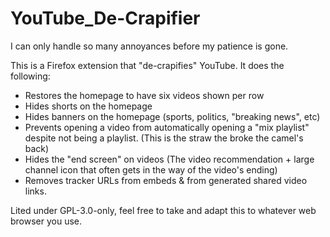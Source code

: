 # YouTube_De-Crapifier
I can only handle so many annoyances before my patience is gone.

This is a Firefox extension that "de-crapifies" YouTube. It does the following:

- Restores the homepage to have six videos shown per row
- Hides shorts on the homepage
- Hides banners on the homepage (sports, politics, "breaking news", etc)
- Prevents opening a video from automatically opening a "mix playlist" despite not being a playlist. (This is the straw the broke the camel's back)
- Hides the "end screen" on videos (The video recommendation + large channel icon that often gets in the way of the video's ending)
- Removes tracker URLs from embeds & from generated shared video links.

Lited under GPL-3.0-only, feel free to take and adapt this to whatever web browser you use.
